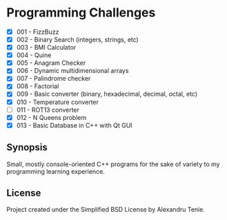 # Programming Challenges
- [x] 001 - FizzBuzz
- [x] 002 - Binary Search (integers, strings, etc)
- [x] 003 - BMI Calculator
- [x] 004 - Quine
- [x] 005 - Anagram Checker
- [x] 006 - Dynamic multidimensional arrays
- [x] 007 - Palindrome checker
- [x] 008 - Factorial
- [x] 009 - Basic converter (binary, hexadecimal, decimal, octal, etc)
- [x] 010 - Temperature converter
- [ ] 011 - ROT13 converter
- [x] 012 - N Queens problem
- [x] 013 - Basic Database in C++ with Qt GUI

## Synopsis
Small, mostly console-oriented C++ programs for the sake of variety to my programming learning experience.

## License
Project created under the Simplified BSD License by Alexandru Tenie.
